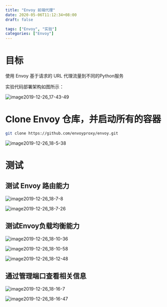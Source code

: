 ```yaml
---
title: "Envoy 前端代理"
date: 2020-05-06T11:12:34+08:00
draft: false

tags: ["Envoy", "实验"]
categories: ["Envoy"]
---
```


# 目标

使用 Envoy 基于请求的 URL 代理流量到不同的Python服务

实验代码部署架构如图所示：

![image2019-12-26_17-43-49](https://cdn.jsdelivr.net/gh/garroshh/figurebed/img/image2019-12-26_17-43-49.png)

# Clone Envoy 仓库，并启动所有的容器

```bash
git clone https://github.com/envoyproxy/envoy.git
```

![image2019-12-26_18-5-38](https://cdn.jsdelivr.net/gh/garroshh/figurebed/img/image2019-12-26_18-5-38.png)

# 测试

## 测试 Envoy 路由能力

![image2019-12-26_18-7-8](https://cdn.jsdelivr.net/gh/garroshh/figurebed/img/image2019-12-26_18-7-8.png)

![image2019-12-26_18-7-26](https://cdn.jsdelivr.net/gh/garroshh/figurebed/img/image2019-12-26_18-7-26.png)

## 测试Envoy负载均衡能力

![image2019-12-26_18-10-36](https://cdn.jsdelivr.net/gh/garroshh/figurebed/img/image2019-12-26_18-10-36.png)

![image2019-12-26_18-10-58](https://cdn.jsdelivr.net/gh/garroshh/figurebed/img/image2019-12-26_18-10-58.png)

![image2019-12-26_18-12-48](https://cdn.jsdelivr.net/gh/garroshh/figurebed/img/image2019-12-26_18-12-48.png)

## 通过管理端口查看相关信息

![image2019-12-26_18-16-7](https://cdn.jsdelivr.net/gh/garroshh/figurebed/img/image2019-12-26_18-16-7.png)

![image2019-12-26_18-16-47](https://cdn.jsdelivr.net/gh/garroshh/figurebed/img/image2019-12-26_18-16-47.png)